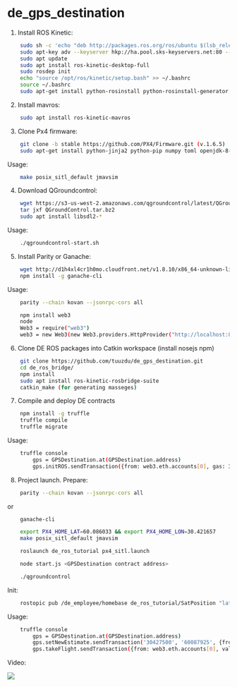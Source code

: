 # de_gps_destination

1. Install ROS Kinetic:
```sh
	sudo sh -c 'echo "deb http://packages.ros.org/ros/ubuntu $(lsb_release -sc) main" > /etc/apt/sources.list.d/ros-latest.list'
	sudo apt-key adv --keyserver hkp://ha.pool.sks-keyservers.net:80 --recv-key 421C365BD9FF1F717815A3895523BAEEB01FA116
	sudo apt update 
	sudo apt install ros-kinetic-desktop-full 
	sudo rosdep init
	echo "source /opt/ros/kinetic/setup.bash" >> ~/.bashrc
	source ~/.bashrc 
	sudo apt-get install python-rosinstall python-rosinstall-generator python-wstool build-essential
```
2. Install mavros:
```sh
	sudo apt install ros-kinetic-mavros
```
3. Clone Px4 firmware:
```sh
	git clone -b stable https://github.com/PX4/Firmware.git (v.1.6.5)
	sudo apt-get install python-jinja2 python-pip numpy toml openjdk-8-jre openjdk-8-jdk ant
```
Usage:
```sh
	make posix_sitl_default jmavsim
```
4. Download QGroundcontrol:
```sh
	wget https://s3-us-west-2.amazonaws.com/qgroundcontrol/latest/QGroundControl.tar.bz2
	tar jxf QGroundControl.tar.bz2
	sudo apt install libsdl2-*
```
Usage:
```sh
	./qgroundcontrol-start.sh
```
5. Install Parity or Ganache:
```sh
	wget http://d1h4xl4cr1h0mo.cloudfront.net/v1.8.10/x86_64-unknown-linux-gnu/parity_1.8.10_ubuntu_amd64.deb
	npm install -g ganache-cli
```
Usage:
```sh
	parity --chain kovan --jsonrpc-cors all

	npm install web3
	node
	Web3 = require("web3")
	web3 = new Web3(new Web3.providers.HttpProvider("http://localhost:8545"));
```
6. Clone DE ROS packages into Catkin workspace (install nosejs npm)
```sh
	git clone https://github.com/tuuzdu/de_gps_destination.git
	cd de_ros_bridge/
	npm install 
	sudo apt install ros-kinetic-rosbridge-suite
	catkin_make (for generating masseges)
```
7. Compile and deploy DE contracts
```sh
	npm install -g truffle
	truffle compile
	truffle migrate
```
Usage:
```sh
	truffle console
		gps = GPSDestination.at(GPSDestination.address)
		gps.initROS.sendTransaction({from: web3.eth.accounts[0], gas: 3000000})
```
8. Project launch. Prepare:
```sh
	parity --chain kovan --jsonrpc-cors all
```
or
```sh
	ganache-cli
```

```sh
	export PX4_HOME_LAT=60.086033 && export PX4_HOME_LON=30.421657
	make posix_sitl_default jmavsim

	roslaunch de_ros_tutorial px4_sitl.launch

	node start.js <GPSDestination contract address>

	./qgroundcontrol
```
Init:
```sh
	rostopic pub /de_employee/homebase de_ros_tutorial/SatPosition "latitude: 60.086033 longitude: 30.421657"
```
Usage:
```sh
	truffle console
		gps = GPSDestination.at(GPSDestination.address)
		gps.setNewEstimate.sendTransaction('30427500', '60087925', {from:web3.eth.accounts[0], gas:5000000})
		gps.takeFlight.sendTransaction({from: web3.eth.accounts[0], value: web3.toWei(0.001, "ether"), gas: 5000000})
```
Video:

[![](http://img.youtube.com/vi/fjTpxxdmYBg/0.jpg)](http://www.youtube.com/watch?v=fjTpxxdmYBg "")
